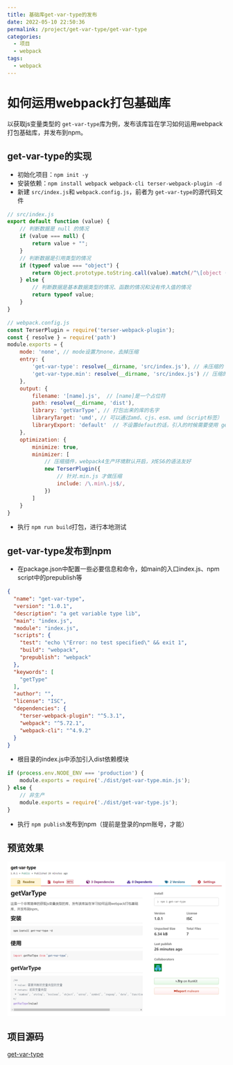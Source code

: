 ```yaml
---
title: 基础库get-var-type的发布
date: 2022-05-10 22:50:36
permalink: /project/get-var-type/get-var-type
categories:
  - 项目
  - webpack
tags:
  - webpack
---
```

# 如何运用webpack打包基础库

以获取js变量类型的 `get-var-type`库为例，发布该库旨在学习如何运用webpack打包基础库，并发布到npm。

## get-var-type的实现

- 初始化项目：`npm init -y`
- 安装依赖：``npm install webpack webpack-cli terser-webpack-plugin -d``
- 新建 `src/index.js`和 `webpack.config.js`，前者为 `get-var-type`的源代码文件

```js
// src/index.js
export default function (value) {
    // 判断数据是 null 的情况 
    if (value === null) {
        return value + "";
    }
    // 判断数据是引用类型的情况 
    if (typeof value === "object") {
        return Object.prototype.toString.call(value).match(/^\[object ([a-zA-Z]*)\]$/)[1].toLowerCase();
    } else {
        // 判断数据是基本数据类型的情况、函数的情况和没有传入值的情况
        return typeof value;
    }
}
```

```js
// webpack.config.js
const TerserPlugin = require('terser-webpack-plugin');
const { resolve } = require('path')
module.exports = {
    mode: 'none', // mode设置为none，去掉压缩
    entry: {
        'get-var-type': resolve(__dirname, 'src/index.js'), // 未压缩的
        'get-var-type.min': resolve(__dirname, 'src/index.js') // 压缩的
    },
    output: {
        filename: '[name].js',  // [name]是一个占位符
        path: resolve(__dirname, 'dist'),
        library: 'getVarType', // 打包出来的库的名字
        libraryTarget: 'umd', // 可以通过amd、cjs、esm、umd（script标签） 全局变量引入
        libraryExport: 'default'  // 不设置defaut的话，引入的时候需要使用 getVarType.default的方式引入
    },
    optimization: {
        minimize: true,
        minimizer: [
            // 压缩插件，webpack4生产环境默认开启，对ES6的语法友好
            new TerserPlugin({
                // 针对.min.js 才做压缩
                include: /\.min\.js$/,
            })
        ]
    }
}
```

- 执行 `npm run build`打包，进行本地测试

## get-var-type发布到npm

- 在package.json中配置一些必要信息和命令，如main的入口index.js、npm script中的prepublish等

```json
{
  "name": "get-var-type",
  "version": "1.0.1",
  "description": "a get variable type lib",
  "main": "index.js",
  "module": "index.js",
  "scripts": {
    "test": "echo \"Error: no test specified\" && exit 1",
    "build": "webpack",
    "prepublish": "webpack"
  },
  "keywords": [
    "getType"
  ],
  "author": "",
  "license": "ISC",
  "dependencies": {
    "terser-webpack-plugin": "^5.3.1",
    "webpack": "^5.72.1",
    "webpack-cli": "^4.9.2"
  }
}
```

- 根目录的index.js中添加引入dist依赖模块

```js
if (process.env.NODE_ENV === 'production') {
    module.exports = require('./dist/get-var-type.min.js');
} else {
    // 非生产
    module.exports = require('./dist/get-var-type.js');
}
```

- 执行 `npm publish`发布到npm（提前是登录的npm账号，才能）

## 预览效果

![image.png](images/get-var-type-001.png)

## 项目源码

[get-var-type](https://github.com/izph/get-var-type)
